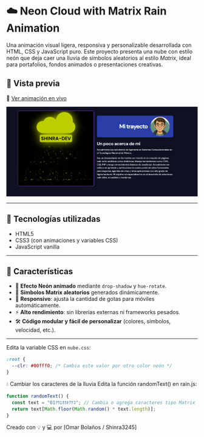 # ☁️ Neon Cloud with Matrix Rain Animation

Una animación visual ligera, responsiva y personalizable desarrollada con HTML, CSS y JavaScript puro. Este proyecto presenta una nube con estilo neón que deja caer una lluvia de símbolos aleatorios al estilo *Matrix*, ideal para portafolios, fondos animados o presentaciones creativas.

## 🚀 Vista previa

🔗 [Ver animación en vivo](https://omarbolanos.netlify.app/) 

![Preview](preview.PNG) <!-- Puedes subir una captura y renombrarla así -->

---

## 🧩 Tecnologías utilizadas

- HTML5
- CSS3 (con animaciones y variables CSS)
- JavaScript vanilla

---

## 🎨 Características

- 🌈 **Efecto Neón animado** mediante `drop-shadow` y `hue-rotate`.
- 🧠 **Símbolos Matrix aleatorios** generados dinámicamente.
- 📱 **Responsivo**: ajusta la cantidad de gotas para móviles automáticamente.
- ⚡ **Alto rendimiento**: sin librerías externas ni frameworks pesados.
- 🛠️ **Código modular y fácil de personalizar** (colores, símbolos, velocidad, etc.).

---

Edita la variable CSS en `nube.css`:

```css
:root {
  --clr: #00fff0; /* Cambia este valor por otro color neón */
}
```

💧 Cambiar los caracteres de la lluvia
Edita la función randomText() en rain.js:
``` rain.js
function randomText() {
  const text = "01ｱｳｴｵｶｷｸｹｺ"; // Cambia o agrega caracteres tipo Matrix
  return text[Math.floor(Math.random() * text.length)];
}
```
Creado con 💡 y 💻 por [Omar Bolaños / Shinra3245]


